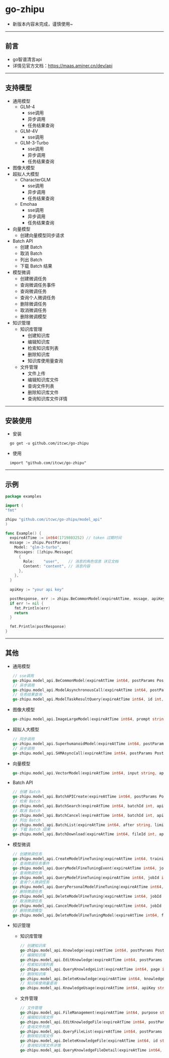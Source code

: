 # go-zhipu

* 新版本内容未完成，谨慎使用~

***

## 前言

* go智谱清言api
* 详情见官方文档：<https://maas.aminer.cn/dev/api>
  
***

## 支持模型

* 通用模型
  * GLM-4
    * sse调用
    * 异步调用
    * 任务结果查询
  * GLM-4V
    * sse调用
  * GLM-3-Turbo
    * sse调用
    * 异步调用
    * 任务结果查询
* 图像大模型
* 超拟人大模型
  * CharacterGLM
    * sse调用
    * 异步调用
    * 任务结果查询
  * Emohaa
    * sse调用
    * 异步调用
    * 任务结果查询
* 向量模型
  * 创建向量模型同步请求
* Batch API
  * 创建 Batch
  * 取消 Batch
  * 列出 Batch
  * 下载 Batch 结果
* 模型微调
  * 创建微调任务
  * 查询微调任务事件
  * 查询微调任务
  * 查询个人微调任务
  * 删除微调任务
  * 取消微调任务
  * 删除微调模型
* 知识管理
  * 知识库管理
    * 创建知识库
    * 编辑知识库
    * 检索知识库列表
    * 删除知识库
    * 知识库使用量查询
  * 文件管理
    * 文件上传
    * 编辑知识库文件
    * 查询文件列表
    * 删除知识库文件
    * 查询知识库文件详情

***

## 安装使用

* 安装

```shell
  go get -u github.com/itcwc/go-zhipu
```

* 使用

```shell
  import "github.com/itcwc/go-zhipu"
```

***

## 示例

```go
package examples

import (
"fmt"

zhipu "github.com/itcwc/go-zhipu/model_api"
)

func Example() {
  expireAtTime := int64(1719803252) // token 过期时间
  mssage := zhipu.PostParams{
    Model: "glm-3-turbo",
    Messages: []zhipu.Message{
      {
        Role:    "user",    // 消息的角色信息 详见文档
        Content: "content", // 消息内容
      },
    },
  }
  
  apiKey := "your api key"

  postResponse, err := zhipu.BeCommonModel(expireAtTime, mssage, apiKey)
  if err != nil {
    fmt.Println(err)
    return
  }

  fmt.Println(postResponse)
}
```

***

## 其他

* 通用模型

    ```go
    // sse调用
    go-zhipu.model_api.BeCommonModel(expireAtTime int64, postParams PostParams, apiKey string)
    // 异步调用
    go-zhipu.model_api.ModelAsynchronousCall(expireAtTime int64, postParams PostParams, apiKey string)
    // 任务结果查询
    go-zhipu.model_api.ModelTaskResultQuery(expireAtTime int64, id int, apiKey string)
    ```

* 图像大模型

  ```go
  go-zhipu.model_api.ImageLargeModel(expireAtTime int64, prompt string, apiKey string, model string, userId string)
  ```

* 超拟人大模型

  ```go
  // 同步调用
  go-zhipu.model_api.SuperhumanoidModel(expireAtTime int64, postParams PostSuperhumanoidParams, apiKey string)
  // 异步调用
  go-zhipu.model_api.SHMAsyncCall(expireAtTime int64, postParams PostSuperhumanoidParams, apiKey string)
  ```

* 向量模型

  ```go
  go-zhipu.model_api.VectorModel(expireAtTime int64, input string, apiKey string, model string)
  ```

* Batch API

  ```go
  // 创建 Batch
  go-zhipu.model_api.BatchAPICreate(expireAtTime int64, postParams PostBatchParams, apiKey string)
  // 检索 Batch
  go-zhipu.model_api.BatchSearch(expireAtTime int64, batchId int, apiKey string)
  // 取消 Batch
  go-zhipu.model_api.BatchCancel(expireAtTime int64, batchId int, apiKey string)
  // 列出 Batch
  go-zhipu.model_api.BatchList(expireAtTime int64, after string, limit int, apiKey string)
  // 下载 Batch 结果
  go-zhipu.model_api.BatchDownload(expireAtTime int64, fileId int, apiKey string)
  ```

* 模型微调

  ```go
  // 创建微调任务
  go-zhipu.model_api.CreateModelFineTuning(expireAtTime int64, trainingFile string, apiKey string, model string)
  // 查询微调任务事件
  go-zhipu.model_api.QueryModelFineTuningEvent(expireAtTime int64, jobId int, after string, limit int, apiKey string)
  // 查询微调任务
  go-zhipu.model_api.QueryModelFineTuning(expireAtTime int64, jobId int, after string, limit int, apiKey string)
  // 查询个人微调任务
  go-zhipu.model_api.QueryPersonalModelFineTuning(expireAtTime int64, after string, limit int, apiKey string)
  // 删除微调任务
  go-zhipu.model_api.DeleteModelFineTuning(expireAtTime int64, jobId int, apiKey string)
  // 取消微调任务
  go-zhipu.model_api.CancelModelFineTuning(expireAtTime int64, jobId int, apiKey string)
  // 删除微调模型
  go-zhipu.model_api.DeleteModelFineTuningModel(expireAtTime int64, fineTunedModel string, apiKey string)
  ```

* 知识管理
  * 知识库管理

    ```go
    // 创建知识库
    go-zhipu.model_api.Knowledge(expireAtTime int64, postParams PostKnowledgeParams, apiKey string, model string)
    // 编辑知识库
    go-zhipu.model_api.EditKnowledge(expireAtTime int64, postParams PostKnowledgeItemParams, apiKey string)
    // 检索知识库列表
    go-zhipu.model_api.QueryKnowledgeList(expireAtTime int64, page int, size int, apiKey string)
    // 删除知识库
    go-zhipu.model_api.DeleteKnowledge(expireAtTime int64, knowledgeId string, apiKey string)
    // 知识库使用量查询
    go-zhipu.model_api.KnowledgeUsage(expireAtTime int64, apiKey string)
    ```

  * 文件管理

    ```go
    // 文件管理
    go-zhipu.model_api.FileManagement(expireAtTime int64, purpose string, apiKey string, model string, file *FileHeader)
    // 编辑知识库文件
    go-zhipu.model_api.EditKnowledgeFile(expireAtTime int64, postParams KnowledgeFileParams, apiKey string)
    // 查询文件列表
    go-zhipu.model_api.QueryFileList(expireAtTime int64, postParams QueryFileListParams, apiKey string)
    // 删除知识库文件
    go-zhipu.model_api.DeleteKnowledgeFile(expireAtTime int64, id string, apiKey string)
    // 查询知识库文件详情
    go-zhipu.model_api.QueryKnowledgeFileDetail(expireAtTime int64, id string, apiKey string)
    ```
